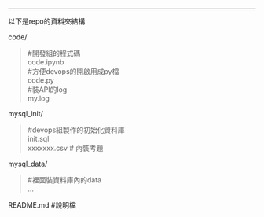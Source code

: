 
--------------------------------------------
以下是repo的資料夾結構  

code/  
>#開發組的程式碼  
>code.ipynb  
>#方便devops的開啟用成py檔  
>code.py  
>#裝API的log  
>my.log  <br>

mysql_init/  
>#devops組製作的初始化資料庫  
>init.sql  
>xxxxxxx.csv  # 內裝考題  

mysql_data/  
>#裡面裝資料庫內的data  
>...  

README.md  #說明檔  
